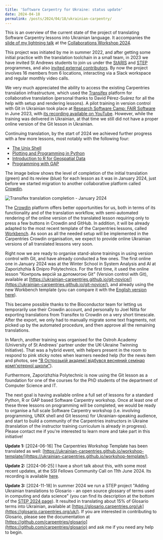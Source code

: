 ```yaml
---
title: 'Software Carpentry for Ukraine: status update'
date: 2024-04-18
permalink: /posts/2024/04/18/ukrainian-carpentry/
---
```


This is an overview of the current state of the project of translating
Software Carpentry lessons into Ukrainian language. It accompanies the 
[slide of my lightning talk](https://zenodo.org/records/10995105) at the
[Collaborations Workshop 2024](https://www.software.ac.uk/workshop/collaborations-workshop-2024-cw24).

This project was initiated by me in summer 2022, and after getting some initial
practice with the translation toolchain in a small team,
in 2023 we have invited St Andrews students to join us under the 
[StARIS](https://www.st-andrews.ac.uk/students/academic/internships/staris/)
and [STEP](https://olexandr-konovalov.github.io/posts/2023/04/24/carpentries-step-up/)
programmes, and also [invited external contributors](https://olexandr-konovalov.github.io/posts/2023/03/28/carpentries-translation/).
By now the project involves 16 members from 6 locations, interacting via
a Slack workspace and regular monthly video calls.

We very much appreciated the ability to access the existing Carpentries translation
infrastructure, which used the [Transifex](https://www.transifex.com/)
platform for collaborative translation (personal thanks to David Pérez-Suárez
for all the help with setup and rendering lessons). A pilot training in
version control with Git in Ukrainian took place at
[Research Software Camp: FAIR Software](https://www.eventbrite.co.uk/e/git-version-control-in-git-tickets-650799186887) in June 2023,
with [its recording available on YouTube](https://www.youtube.com/watch?v=RAaROljwy38).
However, while the training was delivered in Ukrainian, at that time
we still did not have a proper online version of the Git lesson in Ukrainian.

Continuing translation, by the start of 2024 we achieved further progress
with a few more lessons, most notably with the following four:
* [The Unix Shell](https://swcarpentry.github.io/shell-novice/)
* [Plotting and Programming in Python](https://swcarpentry.github.io/python-novice-gapminder/)
* [Introduction to R for Geospatial Data](https://datacarpentry.org/r-intro-geospatial/)
* [Programming with GAP](https://carpentries-incubator.github.io/gap-lesson/)

The image below shows the level of completion of the initial translation (green)
and its review (blue) for each lesson as it was in January 2024, just before we
started migration to another collaborative platform called [Crowdin](https://crowdin.com/).

![Transifex translation completion - January 2024](https://olexandr-konovalov.github.io/images/Transifex-2024-01-31.png)

The [Crowdin](https://crowdin.com/) platform offers better opportunities
for us, both in terms of its functionality and of the translation workflow,
with semi-automated rendering of the online version of the translated lesson
requiring only to press a few buttons in Crowdin and GitHub. In addition,
it will be already adapted to the most recent template of the Carpentries
lessons, called [Workbench](https://carpentries.github.io/workbench/). 
As soon as all the needed setup will be implemented in the Carpentries
Crowdin organisation, we expect to provide online Ukrainian versions of
all translated lessons very soon. 

Right now we are ready to organise stand-alone trainings
in using version control with Git, and have already conducted a few ones.
The first online one in January 2024 was at the Winter School in System Analysis
and AI at Zaporizhzhia & Dnipro Polytechnics. For the first time, it
used the online lesson "Контроль версій за допомогою Git" (Version control
with Git), available at
[https://ukrainian-carpentries.github.io/git-novice/](https://ukrainian-carpentries.github.io/git-novice/),
and already using the new Workbench template
(you can compare it with the [English version here](https://swcarpentry.github.io/git-novice/)).

This became possible thanks to the Bioconductor team for letting us temporarily use their
Crowdin account, and personally to Joel Nitta for exporting translations
from Transifex to Crowdin on a very short timescale. After the export, we
only had to manually migrate some text fragments, not picked up by the automated
procedure, and then approve all the remaining translations.

In March, another training was organised for the Ostroh Academy
(University of St Andrews' partner under the UK-Ukraine Twinning Initiative).
That was a hybrid event, with helpers present in the room
to respond to pink sticky notes when learners needed help (for the news item and photos, see
["В Острозькій академії відбувся весняний семінар комп'ютерної школи"](https://www.oa.edu.ua/ua/info/news/2024/06-03-01)).

Furthermore, Zaporizhzhia Polytechnic is now using the Git lesson as a
foundation for one of the courses for the PhD students of the department
of Computer Science and IT.

The next goal is having available online a full set of lessons for a standard
Python, R or GAP based Software Carpentry workshop. Once at least one of these
three lessons on programming will be completed, we would be ready to organise a full scale
Software Carpentry workshop (i.e. involving programming, UNIX shell and Git lessons)
for Ukrainian-speaking audience, and start to build a community of the Carpentries
instructors in Ukraine (translation of the instructor training curriculum is already
in progress). Please contact me if you're interested to learn more and take part
in this initiative!

**Update 1:** [2024-06-16] The Carpentries Workshop Template has been
translated as well: [https://ukrainian-carpentries.github.io/workshop-template/](https://ukrainian-carpentries.github.io/workshop-template/).

**Update 2:** [2024-06-25] I have a short talk about this, with some most
recent updates, at the SSI Fellows Community Call on 11th June 2024. Its
recording is available [here](https://www.youtube.com/watch?v=kyp8B3VNapM).

**Update 3:** [2024-11-18] In summer 2024 we run a STEP project
"Adding Ukrainian translations to Glosario - an open source glossary of terms used in computing and data science"
(you can find its description at the bottom of
the [STEP 2024 page](https://www.st-andrews.ac.uk/ceed/summer-enterprise-programme/)).
It resulted in translating about 15% of Glosario terms into Ukrainian, available at
[https://glosario.carpentries.org/uk](https://glosario.carpentries.org/uk/). If you
are interested in contributing to Glosario, please see the documentation at
[https://github.com/carpentries/glosario](https://github.com/carpentries/glosario)
and ask me if you need any help to begin.
